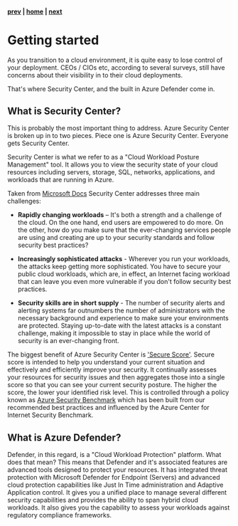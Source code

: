 #### [prev](./welcome.md) | [home](./welcome.md)  | [next](./take-aways.md)

# Getting started

As you transition to a cloud environment, it is quite easy to lose control of your deployment. CEOs / CIOs etc, according to several surveys, still have concerns about their visibility in to their cloud deployments.

That's where Security Center, and the built in Azure Defender come in.

## What is Security Center?

This is probably the most important thing to address. Azure Security Center is broken up in to two pieces. Piece one is Azure Security Center. Everyone gets Security Center. 

Security Center is what we refer to as a "Cloud Workload Posture Management" tool. It allows you to view the security state of your cloud resources including servers, storage, SQL, networks, applications, and workloads that are running in Azure.

Taken from [Microsoft Docs](https://docs.microsoft.com/en-us/azure/security-center/security-center-introduction) Security Center addresses three main challenges:

* **Rapidly changing workloads** – It's both a strength and a challenge of the cloud. On the one hand, end users are empowered to do more. On the other, how do you make sure that the ever-changing services people are using and creating are up to your security standards and follow security best practices?

* **Increasingly sophisticated attacks** - Wherever you run your workloads, the attacks keep getting more sophisticated. You have to secure your public cloud workloads, which are, in effect, an Internet facing workload that can leave you even more vulnerable if you don't follow security best practices.

* **Security skills are in short supply** - The number of security alerts and alerting systems far outnumbers the number of administrators with the necessary background and experience to make sure your environments are protected. Staying up-to-date with the latest attacks is a constant challenge, making it impossible to stay in place while the world of security is an ever-changing front.

The biggest benefit of Azure Security Center is ['Secure Score'](https://docs.microsoft.com/en-us/azure/security-center/secure-score-security-controls#security-controls-and-their-recommendations). Secure score is intended to help you understand your current situation and effectively and efficiently improve your security. It continually assesses your resources for security issues and then aggregates those into a single score so that you can see your current security posture. The higher the score, the lower your identified risk level. This is controlled through a policy known as [Azure Security Benchmark](https://docs.microsoft.com/en-us/security/benchmark/azure/baselines/security-center-security-baseline?toc=/azure/security-center/TOC.json) which has been built from our recommended best practices and influenced by the Azure Center for Internet Security Benchmark.

## What is Azure Defender?

Defender, in this regard, is a "Cloud Workload Protection" platform. What does that mean? This means that Defender and it's associated features are advanced tools designed to protect your resources. It has integrated threat protection with Microsoft Defender for Endpoint (Servers) and advanced cloud protection capabilities like Just In Time administration and Adaptive Application control. It gives you a unified place to manage several different security capabilities and provides the ability to span hybrid cloud workloads. It also gives you the capability to assess your workloads against regulatory compliance frameworks.